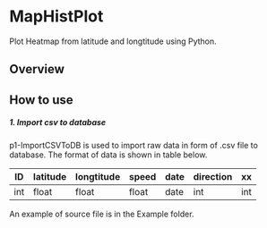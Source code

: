 # MapHistPlot
Plot Heatmap from latitude and longtitude using Python.

## Overview

## How to use
##### 1. Import csv to database
  p1-ImportCSVToDB is used to import raw data in form of .csv file to database. The format of data is shown in table below.
  
ID | latitude | longtitude | speed | date | direction | xx 
--- | --- | --- | --- | --- | --- | ---
int | float | float | float | date | int | int


An example of source file is in the Example folder.
